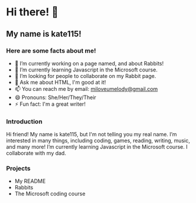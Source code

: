 # Hi there! 👋
## My name is kate115!
### Here are some facts about me!
- 🔭 I’m currently working on a page named, and about Rabbits!
- 🌱 I’m currently learning Javascript in the Microsoft course.
- 👯 I’m looking for people to collaborate on my Rabbit page.
- 💬 Ask me about HTML, I'm good at it!
- 📫 You can reach me by email: miloveumelody@gmail.com
- 😄 Pronouns: She/Her/They/Their
- ⚡ Fun fact: I'm a great writer!

### Introduction

Hi friend! My name is kate115, but I'm not telling you my real name. I’m interested in many things, including coding, games, reading, writing, music, and many more! I’m currently learning Javascript in the Microsoft course. I collaborate with my dad.


### Projects

- My README
- Rabbits
- The Microsoft coding course
